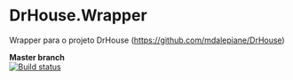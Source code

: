 # DrHouse.Wrapper
Wrapper para o projeto DrHouse (https://github.com/mdalepiane/DrHouse)

<strong>Master branch</strong><br />
[![Build status](https://ci.appveyor.com/api/projects/status/mamuwkm8lqybc77s/branch/master?svg=true)](https://ci.appveyor.com/project/charleslomboni/drhouse-wrapper/branch/master)
